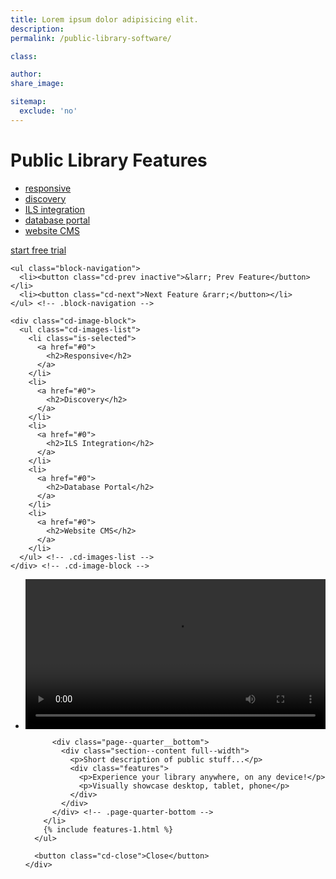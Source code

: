 ```yaml
---
title: Lorem ipsum dolor adipisicing elit.
description:
permalink: /public-library-software/

class:

author:
share_image:

sitemap:
  exclude: 'no'
---
```



<div class="page--full">
  <div class="page--half public">
    <div class="section--content">
      <h1>Public Library Features</h1>
      <ul class="list-double">
        <li><a href="#resp">responsive</a></li>
        <li><a href="#disc">discovery</a></li>
        <li><a href="#ils">ILS integration</a></li>
        <li><a href="#portal">database portal</a></li>
        <li><a href="#cms">website CMS</a></li>
      </ul>
      <p><a href="/free-trial/" class="btn" data-type="page-transition">start free trial</a></p>
    </div> <!-- .section-content -->

    <ul class="block-navigation">
      <li><button class="cd-prev inactive">&larr; Prev Feature</button></li>
      <li><button class="cd-next">Next Feature &rarr;</button></li>
    </ul> <!-- .block-navigation -->

    <div class="cd-image-block">
      <ul class="cd-images-list">
        <li class="is-selected">
          <a href="#0">
            <h2>Responsive</h2>
          </a>
        </li>
        <li>
          <a href="#0">
            <h2>Discovery</h2>
          </a>
        </li>
        <li>
          <a href="#0">
            <h2>ILS Integration</h2>
          </a>
        </li>
        <li>
          <a href="#0">
            <h2>Database Portal</h2>
          </a>
        </li>
        <li>
          <a href="#0">
            <h2>Website CMS</h2>
          </a>
        </li>
      </ul> <!-- .cd-images-list -->
    </div> <!-- .cd-image-block -->
  </div> <!-- .page-half -->

  <div class="page--half">
    <div class="cd-content-block">
      <ul>
        <li class="is-selected">
          <div class="page--quarter__top video--frame">
            <div class="section--content full--width">
              <video width="100%" controls>
                <source src="mov_bbb.mp4" type="video/mp4">
              </video>
            </div>
          </div> <!-- .page-quarter-top -->

          <div class="page--quarter__bottom">
            <div class="section--content full--width">
              <p>Short description of public stuff...</p>
              <div class="features">
                <p>Experience your library anywhere, on any device!</p>
                <p>Visually showcase desktop, tablet, phone</p>
              </div>
            </div>
          </div> <!-- .page-quarter-bottom -->
        </li>
        {% include features-1.html %}
      </ul>

      <button class="cd-close">Close</button>
    </div>
  </div> <!-- .page-half -->
</div> <!-- .page-full -->